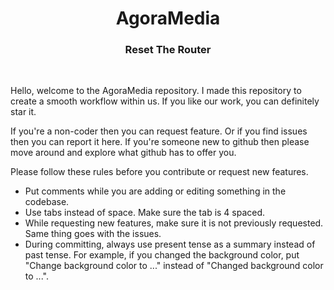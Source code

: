 <h1 align="center"> AgoraMedia </h1>
<h3 align="center">Reset The Router</h3><br>

Hello, welcome to the AgoraMedia repository.
I made this repository to create a smooth workflow within us.
If you like our work, you can definitely star it.

If you're a non-coder then you can request feature. Or if you find issues then you can report it here.
If you're someone new to github then please move around and explore what github has to offer you.
 
Please follow these rules before you contribute or request new features.
* Put comments while you are adding or editing something in the codebase.
* Use tabs instead of space. Make sure the tab is 4 spaced.
* While requesting new features, make sure it is not previously requested. Same thing goes with the issues.
* During committing, always use present tense as a summary instead of past tense. For example,
if you changed the background color, put "Change background color to ..." instead of "Changed background color to ...".
